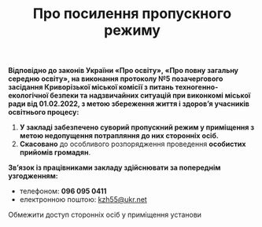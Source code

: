 ﻿---
title: Про посилення пропускного режиму
---
**Відповідно до законів України «Про освіту», «Про повну загальну середню освіту», на виконання протоколу №5 позачергового засідання Криворізької міської комісії з питань техногенно-екологічної безпеки та надзвичайних ситуацій при виконкомі міської ради від 01.02.2022, з метою збереження життя і здоров’я учасників освітнього процесу:**

1. **У закладі забезпечено суворий пропускний режим у приміщення з метою недопущення потрапляння до них сторонніх осіб.**
2. **Скасовано** до особливого розпорядження проведення **особистих прийомів громадян**.

**Зв’язок із працівниками закладу здійснювати  за попереднім узгодженням:**

- телефоном: **096 095 0411**
- електронною поштою: [kzh55@ukr.net](mailto:kzh55@ukr.net)

Обмежити доступ сторонніх осіб у приміщення установи

